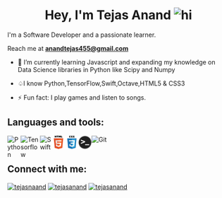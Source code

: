 <h1 align="center">Hey, I'm Tejas Anand <img src="https://user-images.githubusercontent.com/1303154/88677602-1635ba80-d120-11ea-84d8-d263ba5fc3c0.gif" width="28px" alt="hi"></h1> 

I'm  a Software Developer and a passionate learner.


Reach me at **anandtejas455@gmail.com**





- 🔭 I’m currently learning  Javascript and expanding my knowledge on Data Science libraries in Python like Scipy and Numpy

-  ♤I know Python,TensorFlow,Swift,Octave,HTML5 & CSS3


- ⚡ Fun fact: I play games and listen to songs.
  
<p align="left">

<h2 align="left">Languages and tools:</h2>
 


<img align="left" alt="Python" width="30px" src="https://upload.wikimedia.org/wikipedia/commons/c/c3/Python-logo-notext.svg">
<img align="left" alt="Tensorflow" width="44px"
src="https://upload.wikimedia.org/wikipedia/commons/1/11/TensorFlowLogo.svg">
<img align="left" alt="Swift" width="27px"
src="https://ih0.redbubble.net/image.415946483.7473/flat,1000x1000,075,f.u1.jpg">
<img align="left" alt="HTML5" width="30px" src="https://raw.githubusercontent.com/github/explore/80688e429a7d4ef2fca1e82350fe8e3517d3494d/topics/html/html.png" />
<img align="left" alt="CSS3" width="30px" src="https://raw.githubusercontent.com/github/explore/80688e429a7d4ef2fca1e82350fe8e3517d3494d/topics/css/css.png" />
<img align="left" alt="Terminal" width="30px" src="https://raw.githubusercontent.com/github/explore/80688e429a7d4ef2fca1e82350fe8e3517d3494d/topics/terminal/terminal.png" />

<img align="left" alt="Git" width="62px"
src="https://upload.wikimedia.org/wikipedia/commons/e/e0/Git-logo.svg">


<br>
<br>
 


<p align="left">
<h2 align="left">Connect with me:</h2>

<a href="https://www.instagram.com/tejas_anand_/" target="blank"><img align="center" src="https://cdn.jsdelivr.net/npm/simple-icons@3.0.1/icons/instagram.svg" alt="tejasnaand" height="30" width="40" /></a> <a href="https://www.linkedin.com/in/tejas-anand-828142215/" target="blank"><img align="center" src="https://user-images.githubusercontent.com/85618388/122678285-b8accf80-d203-11eb-9405-007c7bbd75db.png" alt="tejasanand" height="40px" width="35px" /></a> <a href="https://open.spotify.com/user/31c4x7icxf4zam7nu2seh77b265y?si=85f636d980a3444e" target="blank"><img align="center" src="https://user-images.githubusercontent.com/85618388/122677726-2acfe500-d201-11eb-96c5-212cedc0348f.png" alt="tejasanand" height="43" width="40" /></a>









